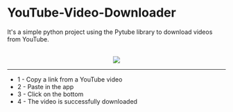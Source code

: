 # YouTube-Video-Downloader
It's a simple python project using the Pytube library to download videos from YouTube.
<br><br>
<div align="center">
<img src="https://user-images.githubusercontent.com/86446951/184757267-dcd7f9ed-6b72-41f6-8c75-69a058b46441.png">
</div>
<hr>

* 1 - Copy a link from a YouTube video
* 2 - Paste in the app
* 3 - Click on the bottom 
* 4 - The video is successfully downloaded
